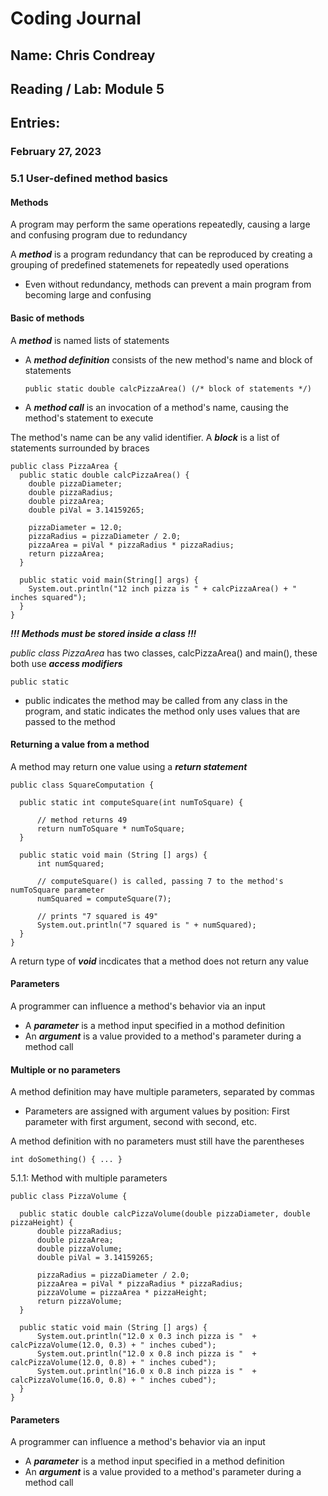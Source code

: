 # Coding Journal
## Name: Chris Condreay
## Reading / Lab: Module 5
## Entries:
### February 27, 2023

### 5.1 User-defined method basics

#### Methods

A program may perform the same operations repeatedly, causing a large and confusing program due to redundancy

A ***method*** is a program redundancy that can be reproduced by creating a grouping of predefined statemenets for repeatedly used operations

  - Even without redundancy, methods can prevent a main program from becoming large and confusing

#### Basic of methods

A ***method*** is named lists of statements
  - A ***method definition*** consists of the new method's name and block of statements

        public static double calcPizzaArea() (/* block of statements */)

  - A ***method call*** is an invocation of a method's name, causing the method's statement to execute

The method's name can be any valid identifier. A ***block*** is a list of statements surrounded by braces

    public class PizzaArea {
      public static double calcPizzaArea() {
        double pizzaDiameter;
        double pizzaRadius;
        double pizzaArea;
        double piVal = 3.14159265;

        pizzaDiameter = 12.0;
        pizzaRadius = pizzaDiameter / 2.0;
        pizzaArea = piVal * pizzaRadius * pizzaRadius;
        return pizzaArea;
      }

      public static void main(String[] args) {
        System.out.println("12 inch pizza is " + calcPizzaArea() + " inches squared");
      }
    }

***!!! Methods must be stored inside a class !!!***

*public class PizzaArea* has two classes, calcPizzaArea() and main(), these both use ***access modifiers*** 

    public static

  - public indicates the method may be called from any class in the program, and static indicates the method only uses values that are passed to the method

#### Returning a value from a method

A method may return one value using a ***return statement***

    public class SquareComputation {

      public static int computeSquare(int numToSquare) {

          // method returns 49
          return numToSquare * numToSquare;
      }

      public static void main (String [] args) {
          int numSquared;

          // computeSquare() is called, passing 7 to the method's numToSquare parameter
          numSquared = computeSquare(7);

          // prints "7 squared is 49"
          System.out.println("7 squared is " + numSquared);
      }
    }

A return type of ***void*** incdicates that a method does not return any value

#### Parameters

A programmer can influence a method's behavior via an input

  - A ***parameter*** is a method input specified in a mothod definition
  - An ***argument*** is a value provided to a method's parameter during a method call

#### Multiple or no parameters

A method definition may have multiple parameters, separated by commas
  - Parameters are assigned with argument values by position: First parameter with first argument, second with second, etc.

A method definition with no parameters must still have the parentheses

    int doSomething() { ... }

5.1.1: Method with multiple parameters

    public class PizzaVolume {

      public static double calcPizzaVolume(double pizzaDiameter, double pizzaHeight) {
          double pizzaRadius;
          double pizzaArea;
          double pizzaVolume;
          double piVal = 3.14159265;

          pizzaRadius = pizzaDiameter / 2.0;
          pizzaArea = piVal * pizzaRadius * pizzaRadius;
          pizzaVolume = pizzaArea * pizzaHeight;
          return pizzaVolume;
      }

      public static void main (String [] args) {
          System.out.println("12.0 x 0.3 inch pizza is "  + calcPizzaVolume(12.0, 0.3) + " inches cubed");
          System.out.println("12.0 x 0.8 inch pizza is "  + calcPizzaVolume(12.0, 0.8) + " inches cubed");
          System.out.println("16.0 x 0.8 inch pizza is "  + calcPizzaVolume(16.0, 0.8) + " inches cubed");
      }
    }

#### Parameters 
A programmer can influence a method's behavior via an input
  - A ***parameter*** is a method input specified in a method definition
  - An ***argument*** is a value provided to a method's parameter during a method call
